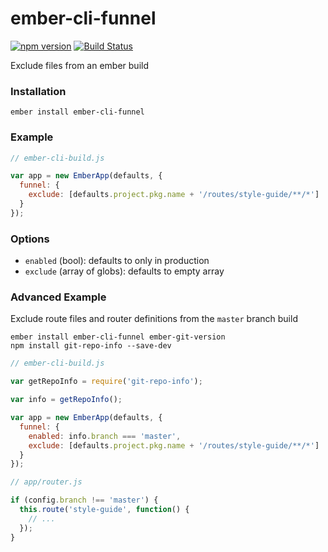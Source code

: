 # ember-cli-funnel
[![npm version](https://badge.fury.io/js/ember-cli-funnel.svg)](https://badge.fury.io/js/ember-cli-funnel)
[![Build Status](https://travis-ci.org/kellyselden/ember-cli-funnel.svg?branch=master)](https://travis-ci.org/kellyselden/ember-cli-funnel)

Exclude files from an ember build

### Installation

```
ember install ember-cli-funnel
```

### Example

```js
// ember-cli-build.js

var app = new EmberApp(defaults, {
  funnel: {
    exclude: [defaults.project.pkg.name + '/routes/style-guide/**/*']
  }
});
```

### Options

* `enabled` (bool): defaults to only in production
* `exclude` (array of globs): defaults to empty array

### Advanced Example

Exclude route files and router definitions from the `master` branch build

```
ember install ember-cli-funnel ember-git-version
npm install git-repo-info --save-dev
```

```js
// ember-cli-build.js

var getRepoInfo = require('git-repo-info');

var info = getRepoInfo();

var app = new EmberApp(defaults, {
  funnel: {
    enabled: info.branch === 'master',
    exclude: [defaults.project.pkg.name + '/routes/style-guide/**/*']
  }
});
```

```js
// app/router.js

if (config.branch !== 'master') {
  this.route('style-guide', function() {
    // ...
  });
}
```
